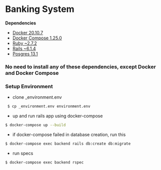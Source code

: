 # Banking System

**Dependencies**

- [Docker 20.10.7](https://www.docker.com/)
- [Docker Compose 1.25.0](https://docs.docker.com/compose/install/)
- [Ruby ~2.7.2](https://github.com/ruby/ruby)
- [Rails ~6.1.4](https://github.com/rails/rails)
- [Posgres 13.1](https://www.postgresql.org/about/news/postgresql-13-released-2077/)

### No need to install any of these dependencies, except Docker and Docker Compose

### Setup Environment

- clone _environment.env 
```sh
 $ cp _environment.env environment.env
```
- up and run rails app using docker-compose
```sh
$ docker-compose up --build
```

- if docker-compose failed in database creation, run this
```sh
$ docker-compose exec backend rails db:create db:migrate
```

- run specs
```sh
$ docker-compose exec backend rspec
```